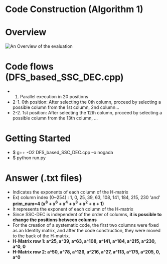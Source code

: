 # Code Construction (Algorithm 1)

# Overview
![An Overview of the evaluation](https://github.com/xyz123479/SC_23_Unity-ECC/blob/main/2_Error_Scenario/DDR5%20OD-ECC%20%26%20RL-ECC.png)

# Code flows (DFS_based_SSC_DEC.cpp)
- 1. Parallel execution in 20 positions
- 2-1. 0th position: After selecting the 0th column, proceed by selecting a possible column from the 1st column, 2nd column...
- 2-2. 1st position: After selecting the 12th column, proceed by selecting a possible column from the 13th column, ...

# Getting Started
- $ g++ -O2 DFS_based_SSC_DEC.cpp –o nogada 
- $ python run.py

# Answer (.txt files)
- Indicates the exponents of each column of the H-matrix
- Ex) column index (0~254) : 1, 0, 25, 39, 63, 108, 141, 184, 215, 230 'and' **prim_num=4 (x<sup>8</sup> + x<sup>6</sup> + x<sup>4</sup> + x<sup>3</sup> + x<sup>2</sup> + x + 1)**
- It represents the exponent of each column of the H-matrix
- Since SSC-DEC is independent of the order of columns, **it is possible to change the positions between columns**
- For the creation of a systematic code, the first two columns were fixed as an Identity matrix, and after the code construction, they were moved to the back of the H-matrix.
- **H-Matrix row 1: a^25, a^39, a^63,  a^108, a^141, a^184, a^215, a^230, a^0, 0**
- **H-Matrix row 2: a^50, a^78, a^126, a^216, a^27,  a^113, a^175, a^205, 0,   a^0**
